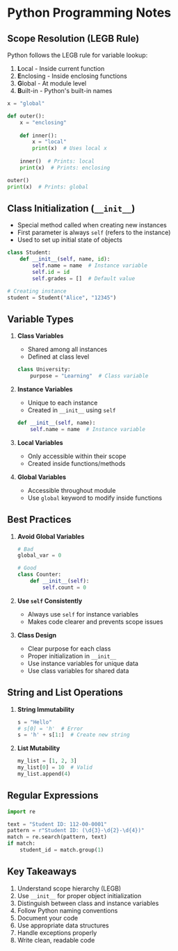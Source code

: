 # Python Programming Notes

## Scope Resolution (LEGB Rule)
Python follows the LEGB rule for variable lookup:
1. **L**ocal - Inside current function
2. **E**nclosing - Inside enclosing functions
3. **G**lobal - At module level
4. **B**uilt-in - Python's built-in names

```python
x = "global"

def outer():
    x = "enclosing"
    
    def inner():
        x = "local"
        print(x)  # Uses local x
    
    inner()  # Prints: local
    print(x)  # Prints: enclosing

outer()
print(x)  # Prints: global
```

## Class Initialization (`__init__`)
- Special method called when creating new instances
- First parameter is always `self` (refers to the instance)
- Used to set up initial state of objects

```python
class Student:
    def __init__(self, name, id):
        self.name = name  # Instance variable
        self.id = id
        self.grades = []  # Default value

# Creating instance
student = Student("Alice", "12345")
```

## Variable Types
1. **Class Variables**
   - Shared among all instances
   - Defined at class level
   ```python
   class University:
       purpose = "Learning"  # Class variable
   ```

2. **Instance Variables**
   - Unique to each instance
   - Created in `__init__` using `self`
   ```python
   def __init__(self, name):
       self.name = name  # Instance variable
   ```

3. **Local Variables**
   - Only accessible within their scope
   - Created inside functions/methods

4. **Global Variables**
   - Accessible throughout module
   - Use `global` keyword to modify inside functions

## Best Practices
1. **Avoid Global Variables**
   ```python
   # Bad
   global_var = 0
   
   # Good
   class Counter:
       def __init__(self):
           self.count = 0
   ```

2. **Use `self` Consistently**
   - Always use `self` for instance variables
   - Makes code clearer and prevents scope issues

3. **Class Design**
   - Clear purpose for each class
   - Proper initialization in `__init__`
   - Use instance variables for unique data
   - Use class variables for shared data

## String and List Operations
1. **String Immutability**
   ```python
   s = "Hello"
   # s[0] = 'h'  # Error
   s = 'h' + s[1:]  # Create new string
   ```

2. **List Mutability**
   ```python
   my_list = [1, 2, 3]
   my_list[0] = 10  # Valid
   my_list.append(4)
   ```

## Regular Expressions
```python
import re

text = "Student ID: 112-00-0001"
pattern = r"Student ID: (\d{3}-\d{2}-\d{4})"
match = re.search(pattern, text)
if match:
    student_id = match.group(1)
```

## Key Takeaways
1. Understand scope hierarchy (LEGB)
2. Use `__init__` for proper object initialization
3. Distinguish between class and instance variables
4. Follow Python naming conventions
5. Document your code
6. Use appropriate data structures
7. Handle exceptions properly
8. Write clean, readable code 